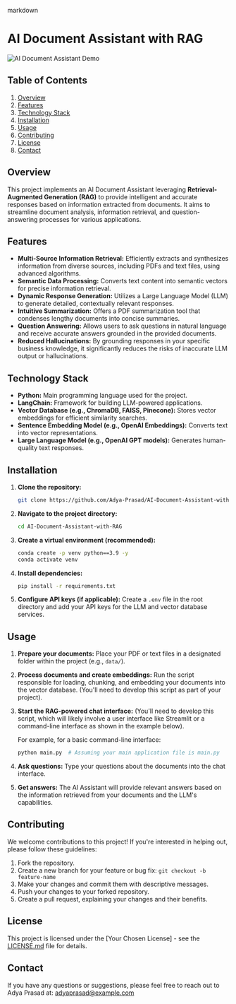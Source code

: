 markdown

# AI Document Assistant with RAG

![AI Document Assistant Demo](https://ibb.co/7JV1nSJ)

## Table of Contents

1.  [Overview](#overview)
2.  [Features](#features)
3.  [Technology Stack](#technology-stack)
4.  [Installation](#installation)
5.  [Usage](#usage)
6.  [Contributing](#contributing)
7.  [License](#license)
8.  [Contact](#contact)

## Overview

This project implements an AI Document Assistant leveraging **Retrieval-Augmented Generation (RAG)** to provide intelligent and accurate responses based on information extracted from documents. It aims to streamline document analysis, information retrieval, and question-answering processes for various applications.

## Features

*   **Multi-Source Information Retrieval:** Efficiently extracts and synthesizes information from diverse sources, including PDFs and text files, using advanced algorithms.
*   **Semantic Data Processing:** Converts text content into semantic vectors for precise information retrieval.
*   **Dynamic Response Generation:** Utilizes a Large Language Model (LLM) to generate detailed, contextually relevant responses.
*   **Intuitive Summarization:** Offers a PDF summarization tool that condenses lengthy documents into concise summaries.
*   **Question Answering:** Allows users to ask questions in natural language and receive accurate answers grounded in the provided documents.
*   **Reduced Hallucinations:** By grounding responses in your specific business knowledge, it significantly reduces the risks of inaccurate LLM output or hallucinations.

## Technology Stack

*   **Python:** Main programming language used for the project.
*   **LangChain:** Framework for building LLM-powered applications.
*   **Vector Database (e.g., ChromaDB, FAISS, Pinecone):** Stores vector embeddings for efficient similarity searches.
*   **Sentence Embedding Model (e.g., OpenAI Embeddings):** Converts text into vector representations.
*   **Large Language Model (e.g., OpenAI GPT models):** Generates human-quality text responses.

## Installation

1.  **Clone the repository:**
    ```bash
    git clone https://github.com/Adya-Prasad/AI-Document-Assistant-with-RAG.git
    ```
2.  **Navigate to the project directory:**
    ```bash
    cd AI-Document-Assistant-with-RAG
    ```
3.  **Create a virtual environment (recommended):**
    ```bash
    conda create -p venv python==3.9 -y 
    conda activate venv
    ```
4.  **Install dependencies:**
    ```bash
    pip install -r requirements.txt
    ```
5.  **Configure API keys (if applicable):**  Create a `.env` file in the root directory and add your API keys for the LLM and vector database services.

## Usage

1.  **Prepare your documents:** Place your PDF or text files in a designated folder within the project (e.g., `data/`).
2.  **Process documents and create embeddings:** Run the script responsible for loading, chunking, and embedding your documents into the vector database. (You'll need to develop this script as part of your project).
3.  **Start the RAG-powered chat interface:** (You'll need to develop this script, which will likely involve a user interface like Streamlit or a command-line interface as shown in the example below).

    For example, for a basic command-line interface:

    ```bash
    python main.py  # Assuming your main application file is main.py
    ```
4.  **Ask questions:** Type your questions about the documents into the chat interface.
5.  **Get answers:** The AI Assistant will provide relevant answers based on the information retrieved from your documents and the LLM's capabilities.

## Contributing

We welcome contributions to this project! If you're interested in helping out, please follow these guidelines:

1.  Fork the repository.
2.  Create a new branch for your feature or bug fix: `git checkout -b feature-name`
3.  Make your changes and commit them with descriptive messages.
4.  Push your changes to your forked repository.
5.  Create a pull request, explaining your changes and their benefits.

## License

This project is licensed under the [Your Chosen License] - see the [LICENSE.md](LICENSE.md) file for details.

## Contact

If you have any questions or suggestions, please feel free to reach out to Adya Prasad at: adyaprasad@example.com


